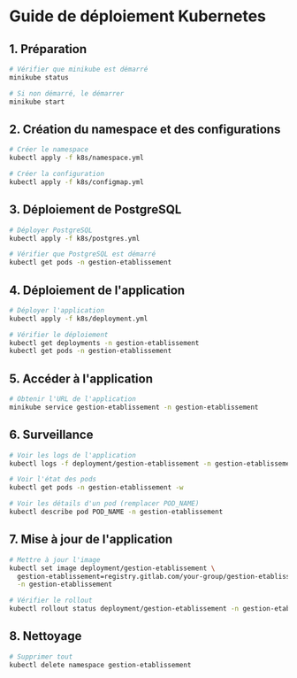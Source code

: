 # Guide de déploiement Kubernetes

## 1. Préparation
```bash
# Vérifier que minikube est démarré
minikube status

# Si non démarré, le démarrer
minikube start
```

## 2. Création du namespace et des configurations
```bash
# Créer le namespace
kubectl apply -f k8s/namespace.yml

# Créer la configuration
kubectl apply -f k8s/configmap.yml
```

## 3. Déploiement de PostgreSQL
```bash
# Déployer PostgreSQL
kubectl apply -f k8s/postgres.yml

# Vérifier que PostgreSQL est démarré
kubectl get pods -n gestion-etablissement
```

## 4. Déploiement de l'application
```bash
# Déployer l'application
kubectl apply -f k8s/deployment.yml

# Vérifier le déploiement
kubectl get deployments -n gestion-etablissement
kubectl get pods -n gestion-etablissement
```

## 5. Accéder à l'application
```bash
# Obtenir l'URL de l'application
minikube service gestion-etablissement -n gestion-etablissement
```

## 6. Surveillance
```bash
# Voir les logs de l'application
kubectl logs -f deployment/gestion-etablissement -n gestion-etablissement

# Voir l'état des pods
kubectl get pods -n gestion-etablissement -w

# Voir les détails d'un pod (remplacer POD_NAME)
kubectl describe pod POD_NAME -n gestion-etablissement
```

## 7. Mise à jour de l'application
```bash
# Mettre à jour l'image
kubectl set image deployment/gestion-etablissement \
  gestion-etablissement=registry.gitlab.com/your-group/gestion-etablissement:new-version \
  -n gestion-etablissement

# Vérifier le rollout
kubectl rollout status deployment/gestion-etablissement -n gestion-etablissement
```

## 8. Nettoyage
```bash
# Supprimer tout
kubectl delete namespace gestion-etablissement
``` 